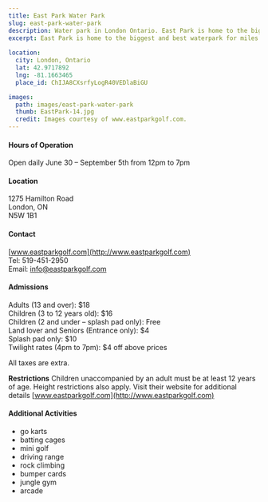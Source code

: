 ```yaml
---
title: East Park Water Park
slug: east-park-water-park
description: Water park in London Ontario. East Park is home to the biggest and best waterpark for miles around!
excerpt: East Park is home to the biggest and best waterpark for miles around!
  
location:
  city: London, Ontario
  lat: 42.9717892
  lng: -81.1663465
  place_id: ChIJA8CXsrfyLogR40VEDlaBiGU

images:
  path: images/east-park-water-park
  thumb: EastPark-14.jpg
  credit: Images courtesy of www.eastparkgolf.com.
---
```


#### Hours of Operation
Open daily June 30 – September 5th from 12pm to 7pm 

#### Location
1275 Hamilton Road  
London, ON  
N5W 1B1

#### Contact
[www.eastparkgolf.com](http://www.eastparkgolf.com)  
Tel: 519-451-2950  
Email: info@eastparkgolf.com

#### Admissions
Adults (13 and over): $18  
Children (3 to 12 years old): $16  
Children (2 and under – splash pad only): Free  
Land lover and Seniors (Entrance only): $4  
Splash pad only: $10  
Twilight rates (4pm to 7pm): $4 off above prices 

All taxes are extra. 

**Restrictions**
Children unaccompanied by an adult must be at least 12 years of age. Height restrictions also apply.  Visit their website for additional details [www.eastparkgolf.com](http://www.eastparkgolf.com)


#### Additional Activities
- go karts
- batting cages
- mini golf
- driving range
- rock climbing
- bumper cards
- jungle gym
- arcade 

